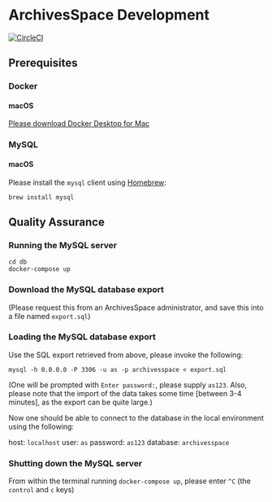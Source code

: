 # ArchivesSpace Development
[![CircleCI](https://circleci.com/gh/jrgriffiniii/archivesspace-development.svg?style=svg)](https://circleci.com/gh/jrgriffiniii/archivesspace-development)

## Prerequisites

### Docker

#### macOS

[Please download Docker Desktop for Mac](https://docs.docker.com/docker-for-mac/)

### MySQL

#### macOS

Please install the `mysql` client using [Homebrew](https://brew.sh/):
```
brew install mysql
```

## Quality Assurance

### Running the MySQL server

```
cd db
docker-compose up
```

### Download the MySQL database export

(Please request this from an ArchivesSpace administrator, and save this into a file named `export.sql`)

### Loading the MySQL database export

Use the SQL export retrieved from above, please invoke the following:
```
mysql -h 0.0.0.0 -P 3306 -u as -p archivesspace < export.sql
```

(One will be prompted with `Enter password:`, please supply `as123`. Also, please 
note that the import of the data takes some time [between 3-4 minutes], as the export can be quite large.)

Now one should be able to connect to the database in the local environment using
the following:

host: `localhost`
user: `as`
password: `as123`
database: `archivesspace`

### Shutting down the MySQL server

From within the terminal running `docker-compose up`, please enter `^C` (the `control` and `c` keys)

